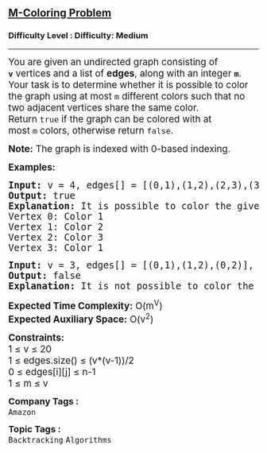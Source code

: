 <h2><a href="https://www.geeksforgeeks.org/problems/m-coloring-problem-1587115620/1">M-Coloring Problem</a></h2><h3>Difficulty Level : Difficulty: Medium</h3><hr><div class="problems_problem_content__Xm_eO"><p><span style="font-size: 14pt;">You are given an undirected graph consisting of <strong><code>v</code></strong>&nbsp;vertices and a list of&nbsp;<strong>edges</strong>, along with an integer&nbsp;<strong><code>m</code></strong>. Your task is to determine whether it is possible to color the graph using at most&nbsp;<code>m</code>&nbsp;different colors such that no two adjacent vertices share the same color. Return&nbsp;<code>true</code>&nbsp;if the graph can be colored with at most&nbsp;<code>m</code>&nbsp;colors, otherwise return&nbsp;<code>false</code>.<br></span></p>
<p><span style="font-size: 14pt;"><strong>Note:</strong>&nbsp;The graph is indexed with 0-based indexing.</span></p>
<p><span style="font-size: 14pt;"><strong>Examples:</strong></span></p>
<pre><span style="font-size: 14pt;"><strong>Input: </strong>v = 4, edges[] = [(0,1),(1,2),(2,3),(3,0),(0,2)], m = 3
<strong>Output: </strong>true<strong>
Explanation: </strong>It is possible to color the given graph using 3 colors, for example, vertices can be colored as follows:
Vertex 0: Color 1
Vertex 1: Color 2
Vertex 2: Color 3
Vertex 3: Color 1
</span></pre>
<pre><span style="font-size: 14pt;"><strong>Input: </strong>v = 3, edges[] = [(0,1),(1,2),(0,2)], m = 2
<strong>Output: </strong>false<br><strong>Explanation: </strong>It is not possible to color the given graph using only 2 colors because vertices 0, 1, and 2 form a triangle.</span></pre>
<p><span style="font-size: 14pt;"><strong>Expected Time Complexity:</strong> O(m<sup>V</sup>)</span><br><span style="font-size: 14pt;"><strong>Expected Auxiliary&nbsp;</strong><strong>Space:</strong> O(v<sup>2</sup>)</span></p>
<p><span style="font-size: 14pt;"><strong>Constraints:</strong><br>1 ≤ v ≤ 20<br>1 ≤ edges.size() ≤ (v*(v-1))/2<br>0 ≤ edges[i][j] ≤ n-1<br>1 ≤ m ≤ v</span></p></div><p><span style=font-size:18px><strong>Company Tags : </strong><br><code>Amazon</code>&nbsp;<br><p><span style=font-size:18px><strong>Topic Tags : </strong><br><code>Backtracking</code>&nbsp;<code>Algorithms</code>&nbsp;